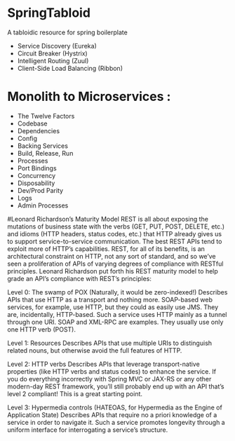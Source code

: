 # SpringTabloid
A tabloidic resource for spring boilerplate
* Service Discovery (Eureka)
* Circuit Breaker (Hystrix)
* Intelligent Routing (Zuul)
* Client-Side Load Balancing (Ribbon)

# Monolith to Microservices :
 * The Twelve Factors
 * Codebase
 * Dependencies
 * Config
 * Backing Services
 * Build, Release, Run
 * Processes
 * Port Bindings
 * Concurrency
 * Disposability
 * Dev/Prod Parity
 * Logs
 * Admin Processes
 
#Leonard Richardson’s Maturity Model
REST is all about exposing the mutations of business state with the verbs (GET, PUT, POST, DELETE, etc.) and idioms (HTTP headers, status codes, etc.) that HTTP already gives us to support service-to-service communication. The best REST APIs tend to exploit more of HTTP’s capabilities. REST, for all of its benefits, is an architectural constraint on HTTP, not any sort of standard, and so we’ve seen a proliferation of APIs of varying degrees of compliance with RESTful principles. Leonard Richardson put forth his REST maturity model to help grade an API’s compliance with REST’s principles:

Level 0: The swamp of POX
(Naturally, it would be zero-indexed!) Describes APIs that use HTTP as a transport and nothing more. SOAP-based web services, for example, use HTTP, but they could as easily use JMS. They are, incidentally, HTTP-based. Such a service uses HTTP mainly as a tunnel through one URI. SOAP and XML-RPC are examples. They usually use only one HTTP verb (POST).

Level 1: Resources
Describes APIs that use multiple URIs to distinguish related nouns, but otherwise avoid the full features of HTTP.

Level 2: HTTP verbs
Describes APIs that leverage transport-native properties (like HTTP verbs and status codes) to enhance the service. If you do everything incorrectly with Spring MVC or JAX-RS or any other modern-day REST framework, you’ll still probably end up with an API that’s level 2 compliant! This is a great starting point.

Level 3: Hypermedia controls (HATEOAS, for Hypermedia as the Engine of Application State)
Describes APIs that require no a priori knowledge of a service in order to navigate it. Such a service promotes longevity through a uniform interface for interrogating a service’s structure.
